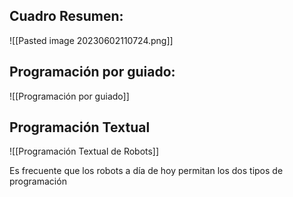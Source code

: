 ## Cuadro Resumen:
![[Pasted image 20230602110724.png]]

## Programación por guiado:
![[Programación por guiado]]

## Programación Textual
![[Programación Textual de Robots]]

Es frecuente que los robots a día de hoy permitan los dos tipos de programación

